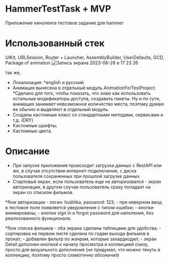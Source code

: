 # HammerTestTask + MVP
Приложение кинолента тестовое задание для hammer 

# Использованный стек
UIKit, URLSession, Router + Launcher, AssemblyBuilder, UserDefaults, GCD, Package of animation
![Запись экрана 2023-06-26 в 17 23 26](https://github.com/AlexShtandaruk/hammerTestTask/assets/125973696/ec5df987-bc7f-4628-b78a-a795ad9123ca)

так же,

- Локализация:
    *english и русский.
- Анимация вынесена в отдельный модуль AnimationForTestProject:
    *Сделано для того, чтобы показать, что знаю как использовать остальные модификаторы доступа, создавать пакеты. Ну и по сути, анимация занимает невозможное количество места, поэтому думаю ее обычно и выделяют в отдельный модуль.
- Созданы кастомные класс со стандартными методами, сервисами и т.д. (DRY)
- Кастомные шрифты;
- Кастомные цвета.


# Описание

* При запуске приложения происходит загрузка данных с RestAPI или же, в случае отсутствия интернет-подключения, с диска пользователя сохраненных при прошлой загрузке данных.
* Стартовый экран, если пользователь еще не авторизовался - экран авторизации, в другом случае пользователь сразу попадает на экран со списком фильмов.

*flow авторизации
    - логин: hudihka, password: 123;
    - при неверном ввод в тестовое поле появляется уведомление с типом ошибки;
    - кнопки анимированы;
    - кнопки sign in и forgot password для наполения, без реализованного функционала.

*flow списка фильмов
    - оба экрана сделаны таблицами для удобства;
    - сортировка на первом листе сделана по годам выхода фильмов в прокат;
    - добавлен фильтр по жанрам, которые захардкодил;
    - экран Detail дополнен кнопкой к началу просмотра и коллекцией снизу, просто для визуального дополнения (не придумал, что можно тянуть в коллекцию, поэтому просто схемотично обозначил)
